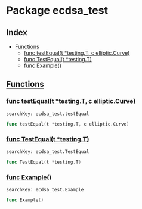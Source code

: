 # Package ecdsa_test

## Index

* [Functions](#func)
    * [func testEqual(t *testing.T, c elliptic.Curve)](#testEqual)
    * [func TestEqual(t *testing.T)](#TestEqual)
    * [func Example()](#Example)


## <a id="func" href="#func">Functions</a>

### <a id="testEqual" href="#testEqual">func testEqual(t *testing.T, c elliptic.Curve)</a>

```
searchKey: ecdsa_test.testEqual
```

```Go
func testEqual(t *testing.T, c elliptic.Curve)
```

### <a id="TestEqual" href="#TestEqual">func TestEqual(t *testing.T)</a>

```
searchKey: ecdsa_test.TestEqual
```

```Go
func TestEqual(t *testing.T)
```

### <a id="Example" href="#Example">func Example()</a>

```
searchKey: ecdsa_test.Example
```

```Go
func Example()
```

